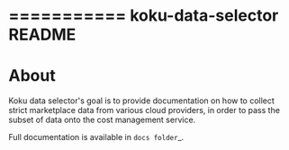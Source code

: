 ===========
koku-data-selector README
===========


About
=====

Koku data selector's goal is to provide documentation on how to collect strict marketplace data from various cloud providers, in order to pass the subset of data onto the cost management service.

Full documentation is available in `docs folder`_.